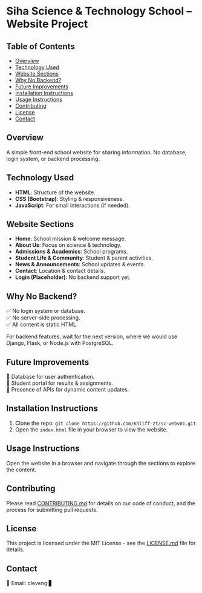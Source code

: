 # Siha Science & Technology School – Website Project

## Table of Contents
- [Overview](#overview)
- [Technology Used](#technology-used)
- [Website Sections](#website-sections)
- [Why No Backend?](#why-no-backend)
- [Future Improvements](#future-improvements)
- [Installation Instructions](#installation-instructions)
- [Usage Instructions](#usage-instructions)
- [Contributing](#contributing)
- [License](#license)
- [Contact](#contact)

## Overview
A simple front-end school website for sharing information.
No database, login system, or backend processing.

## Technology Used
- **HTML**: Structure of the website.
- **CSS (Bootstrap)**: Styling & responsiveness.
- **JavaScript**: For small interactions (if needed).

## Website Sections
- **Home**: School mission & welcome message.
- **About Us**: Focus on science & technology.
- **Admissions & Academics**: School programs.
- **Student Life & Community**: Student & parent activities.
- **News & Announcements**: School updates & events.
- **Contact**: Location & contact details.
- **Login (Placeholder)**: No backend support yet.

## Why No Backend?
✅ No login system or database.  
✅ No server-side processing.  
✅ All content is static HTML.

For backend features, wait for the next version, where we would use Django, Flask, or Node.js with PostgreSQL.

## Future Improvements
🔹 Database for user authentication.  
🔹 Student portal for results & assignments.  
🔹 Presence of APIs for dynamic content updates.

## Installation Instructions
1. Clone the repo: `git clone https://github.com/Khliff-zt/sc-webv01.git`
2. Open the `index.html` file in your browser to view the website.

## Usage Instructions
Open the website in a browser and navigate through the sections to explore the content.

## Contributing
Please read [CONTRIBUTING.md](CONTRIBUTING.md) for details on our code of conduct, and the process for submitting pull requests.

## License
This project is licensed under the MIT License - see the [LICENSE.md](LICENSE.md) file for details.

## Contact
📧 Email: cleveng ▋
